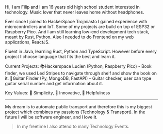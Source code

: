 Hi, I am Filip and I am 16 years old high school student interested in technology.
Music lover that never leaves home without headphones.


Ever since I joined to HackerSpace Trojmiasto I gained experience with microcontrollers and IoT. 
Some of my projects are build on top of ESP32 or Raspberry Pico. 
And I am still learning low-end development tech stack, meant by Rust, Python.
Also I needed to do Frontend on my web applications, ReactJS.


Fluent in Java, learning Rust, Python and TypeScript.
However before every project I choose language that fits the best and learn it. 

Current Projects: 📚Hackerspace Lucien (Python, Raspberry Pico) - Book finder, we used Led Stripes to navigate through shelf and show the book on it.
🎸Guitar Finder (Py, MongoDB, FastAPI) - Guitar checker, user can type guitar serial number and get information about it. 

Key Values: 🙌 Simplicity, 🦾 Innovative, 🤝 Helpfulness

--- 

My dream is to automate public transport and therefore this is my biggest project which combines my passions (Technology & Transport).
In the future I will be software engineer, and I love it.

> In my freetime I also attend to many Technology Events. 
